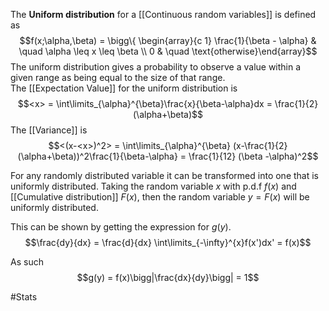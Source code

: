 The **Uniform distribution** for a [[Continuous random variables]] is defined as 
$$f(x;\alpha,\beta) = \bigg\{ \begin{array}{c 1} \frac{1}{\beta - \alpha} & \quad \alpha \leq x \leq \beta \\ 0 & \quad \text{otherwise}\end{array}$$
The uniform distribution gives a probability to observe a value within a given range as being equal to the size of that range.  
The [[Expectation Value]] for the uniform distribution is
$$<x> = \int\limits_{\alpha}^{\beta}\frac{x}{\beta-\alpha}dx = \frac{1}{2}(\alpha+\beta)$$
The [[Variance]] is 
$$<(x-<x>)^2> = \int\limits_{\alpha}^{\beta} (x-\frac{1}{2}(\alpha+\beta))^2\frac{1}{\beta-\alpha} = \frac{1}{12} (\beta -\alpha)^2$$

For any randomly distributed variable it can be transformed into one that is uniformly distributed. Taking the random variable $x$ with p.d.f $f(x)$ and [[Cumulative distribution]] $F(x)$, then the random variable $y=F(x)$ will be uniformly distributed. 

This can be shown by getting the expression for $g(y)$. 
$$\frac{dy}{dx} = \frac{d}{dx} \int\limits_{-\infty}^{x}f(x')dx' = f(x)$$

As such 
$$g(y) = f(x)\bigg|\frac{dx}{dy}\bigg| = 1$$

#Stats 


